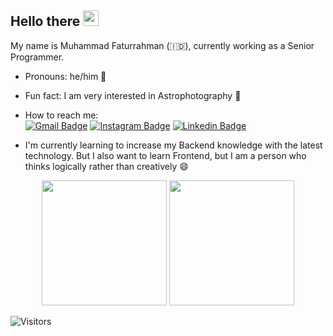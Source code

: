## Hello there <img src="https://media.giphy.com/media/hvRJCLFzcasrR4ia7z/giphy.gif" width="25px"></a>

My name is Muhammad Faturrahman (:indonesia:), currently working as a Senior Programmer. 

- Pronouns: he/him 👨
- Fun fact: I am very interested in Astrophotography 🔭
- How to reach me: <br>
[![Gmail Badge](https://img.shields.io/badge/-mfaturrahman97@gmail.com-c14438?style=flat-square&logo=Gmail&logoColor=white&link=mailto:mfaturrahman97@gmail.com)](mailto:mfaturrahman97@gmail.com)
[![Instagram Badge](https://img.shields.io/badge/-sk8dvlpr-ff5341?style=flat-square&logo=instagram&logoColor=white&link=https://www.instagram.com/sk8dvlpr/)](https://www.instagram.com/sk8dvlpr/)
[![Linkedin Badge](https://img.shields.io/badge/-mfaturrahman-blue?style=flat-square&logo=Linkedin&logoColor=white&link=https://www.linkedin.com/in/mfaturrahman/)](https://www.linkedin.com/in/mfaturrahman/)

- I'm currently learning to increase my Backend knowledge with the latest technology. But I also want to learn Frontend, but I am a person who thinks logically rather than creatively 😄

<p align="center">
  <img height="200" src="https://github-readme-stats.vercel.app/api?username=sk8dvlpr&show_icons=true&count_private=true&hide_border=true">
  <img height="200" src="https://github-readme-stats.vercel.app/api/top-langs/?username=sk8dvlpr&layout=compact&langs_count=8&hide_border=true">    
</p>

![Visitors](https://visitor-badge.laobi.icu/badge?page_id=sk8dvlpr.sk8dvlpr)
